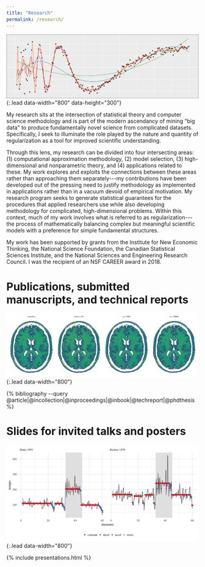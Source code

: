 ```yaml
---
title: "Research"
permalink: /research/
---
```


![model selection](/assets/img/model_selection.jpg){:.lead data-width="800" data-height="300"}

My research sits at the intersection of statistical theory and computer science methodology and is part of the modern ascendancy of mining "big data" to produce fundamentally novel science from complicated datasets. Specifically, I seek to illuminate the role played by the nature and quantity of regularization as a tool for improved scientific understanding.

Through this lens, my research can be divided into four intersecting areas: (1) computational approximation methodology, (2) model selection, (3) high-dimensional and nonparametric theory, and (4) applications related to these.  My work explores and exploits the connections between these areas rather than approaching them separately---my contributions have been developed out of the pressing need to justify methodology as implemented in applications rather than in a vacuum devoid of empirical motivation. My research program seeks to generate statistical guarantees for the procedures that applied researchers use while also developing methodology for complicated, high-dimensional problems. Within this context, much of my work involves what is referred to as regularization---the process of mathematically balancing complex but meaningful scientific models with a preference for simple fundamental structures.

My work has been supported by grants from the Institute for New Economic Thinking, the National Science Foundation, the Canadian Statistical Sciences Institute, and the National Sciences and Engineering Research Council. I was the recipient of an NSF CAREER award in 2018.

<!--

## Contents

1. [Publications](#publications-and-technical-reports)
1. [Working papers](#working-papers) 
1. [Slides for talks and presentations](#slides-for-invited-talks-and-posters)
1. [Dissertation work](#dissertation-work)

-->

# Publications, submitted manuscripts, and technical reports

![](/assets/img/brains.jpg){:.lead data-width="800"}

{% bibliography --query @article|@incollection|@inproceedings|@inbook|@techreport|@phdthesis %}


<!--

# Working papers

![](/assets/img/piano.jpg){:.lead data-width="800"}

{% bibliography --query @misc %}


-->

# Slides for invited talks and posters

![](/assets/img/piano.jpg){:.lead data-width="800"}

{% include presentations.html %}


<!--

# Dissertation work

* Thesis: Generalization error bounds for state-space models
    * [Document](/assets/research/thesis.pdf), Defense [slides](/assets/research/defense.pdf)
* Proposal
    * [Document](/assets/research/proposal.pdf), Defense [slides](/assets/research/proposaltalk.pdf)

-->
